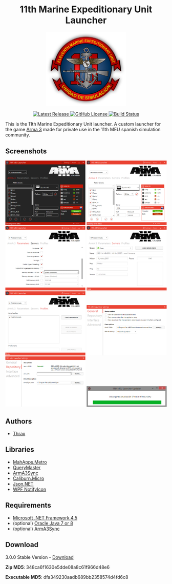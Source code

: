 <h1 align="center">11th Marine Expeditionary Unit Launcher</h1>
<p align="center">
	<img src="https://raw.githubusercontent.com/11thmeu/launcher/master/doc/logo-transparent.png" width="250px" />
</p>

<p align="center">
    <a href="https://github.com/11thmeu/launcher/releases/latest">
        <img src="https://img.shields.io/badge/Release-Delta|2.1.0-blue.svg" alt="Latest Release">
    </a>
    <a href="https://raw.githubusercontent.com/11thmeu/launcher/master/LICENSE">
        <img src="https://img.shields.io/badge/license-GPLv2-blue.svg" alt="GitHub License">
    </a>
    <a href="https://ci.appveyor.com/project/Thraxs/launcher">
        <img src="https://ci.appveyor.com/api/projects/status/8t1t67dbn2weho9g?svg=true" alt="Build Status">
    </a>
</p>

This is the 11th Marine Expeditionary Unit launcher. A custom launcher for the game [Arma 3](http://store.steampowered.com/app/107410) made for private use in the 11th MEU spanish simulation community.
	


## Screenshots
<p align="center">
	<img src="https://raw.githubusercontent.com/11thmeu/launcher/master/doc/capture1.png" width="250px" />
	<img src="https://raw.githubusercontent.com/11thmeu/launcher/master/doc/capture2.png" width="250px" />
	<img src="https://raw.githubusercontent.com/11thmeu/launcher/master/doc/capture3.png" width="250px" />
	<img src="https://raw.githubusercontent.com/11thmeu/launcher/master/doc/capture4.png" width="250px" />
	<img src="https://raw.githubusercontent.com/11thmeu/launcher/master/doc/capture5.png" width="250px" />
	<img src="https://raw.githubusercontent.com/11thmeu/launcher/master/doc/capture6.png" width="250px" />
	<img src="https://raw.githubusercontent.com/11thmeu/launcher/master/doc/capture7.png" width="250px" />
	<img src="https://raw.githubusercontent.com/11thmeu/launcher/master/doc/capture8.png" width="250px" />
</p>

## Authors
 * [Thrax](https://github.com/Thraxs/)


## Libraries
 * [MahApps.Metro](http://github.com/MahApps/MahApps.Metro) 
 * [QueryMaster](http://querymaster.codeplex.com/) 
 * [ArmA3Sync](http://www.sonsofexiled.fr)
 * [Caliburn.Micro](http://www.caliburnmicro.com)
 * [Json.NET](http://www.newtonsoft.com/json)
 * [WPF NotifyIcon](http://www.hardcodet.net/wpf-notifyicon)


## Requirements
 * [Microsoft .NET Framework 4.5](http://www.microsoft.com/en-us/download/details.aspx?id=30653)
 * (optional) [Oracle Java 7 or 8](http://www.oracle.com/technetwork/java/javase/downloads/index.html)
 * (optional) [ArmA3Sync](http://www.sonsofexiled.fr/wiki/index.php/ArmA3Sync_Wiki_English)


## Download
3.0.0 Stable Version - [Download](https://raw.githubusercontent.com/11thmeu/launcher/master/bin/11thLauncher300.zip) 
<p><b>Zip MD5</b>: 348ca6f1630e5dde08a8c61f966d48e6</p>
<p><b>Executable MD5</b>: dfa349230aadb689bb2358574d4fd6c8</p>
